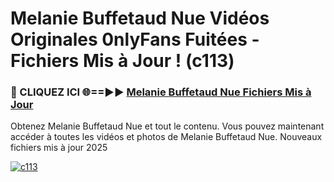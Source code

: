 # Melanie Buffetaud Nue Vidéos Originales 0nlyFans Fuitées - Fichiers Mis à Jour ! (c113)

<h3>🔴 CLIQUEZ ICI 🌐==►► <a href="https://tinyurl.com/2pmr4ezf" rel="nofollow">Melanie Buffetaud Nue Fichiers Mis à Jour</a></h3>

Obtenez Melanie Buffetaud Nue et tout le contenu. Vous pouvez maintenant accéder à toutes les vidéos et photos de Melanie Buffetaud Nue. Nouveaux fichiers mis à jour 2025

[![c113](https://i.imgur.com/6SNvagu.gif)](https://tinyurl.com/2pmr4ezf)
